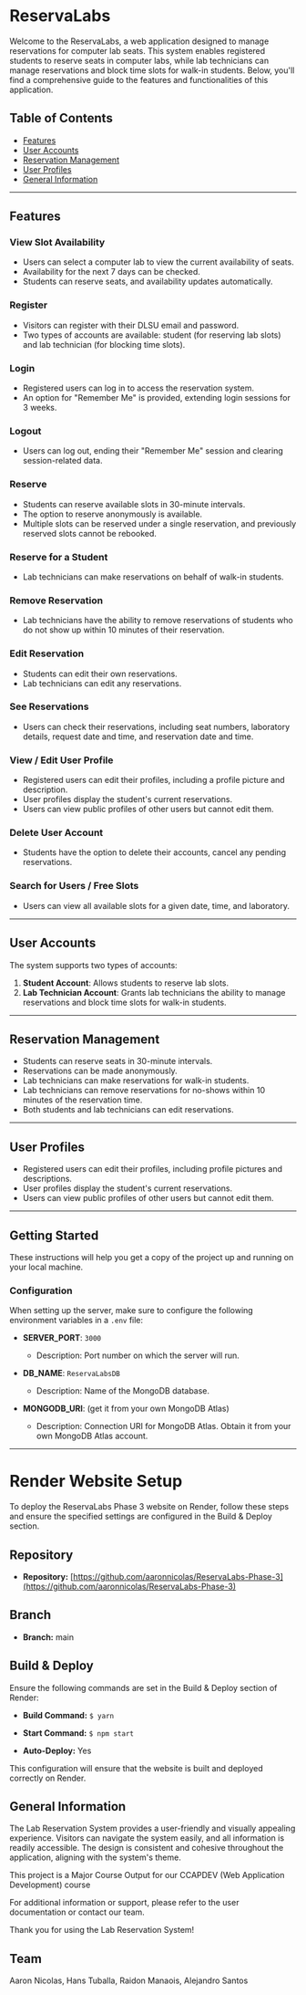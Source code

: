 # ReservaLabs

Welcome to the ReservaLabs, a web application designed to manage reservations for computer lab seats. This system enables registered students to reserve seats in computer labs, while lab technicians can manage reservations and block time slots for walk-in students. Below, you'll find a comprehensive guide to the features and functionalities of this application.

## Table of Contents
- [Features](#features)
- [User Accounts](#user-accounts)
- [Reservation Management](#reservation-management)
- [User Profiles](#user-profiles)
- [General Information](#general-information)

---

## Features

### View Slot Availability
- Users can select a computer lab to view the current availability of seats.
- Availability for the next 7 days can be checked.
- Students can reserve seats, and availability updates automatically.

### Register
- Visitors can register with their DLSU email and password.
- Two types of accounts are available: student (for reserving lab slots) and lab technician (for blocking time slots).

### Login
- Registered users can log in to access the reservation system.
- An option for "Remember Me" is provided, extending login sessions for 3 weeks.

### Logout
- Users can log out, ending their "Remember Me" session and clearing session-related data.

### Reserve
- Students can reserve available slots in 30-minute intervals.
- The option to reserve anonymously is available.
- Multiple slots can be reserved under a single reservation, and previously reserved slots cannot be rebooked.

### Reserve for a Student
- Lab technicians can make reservations on behalf of walk-in students.

### Remove Reservation
- Lab technicians have the ability to remove reservations of students who do not show up within 10 minutes of their reservation.

### Edit Reservation
- Students can edit their own reservations.
- Lab technicians can edit any reservations.

### See Reservations
- Users can check their reservations, including seat numbers, laboratory details, request date and time, and reservation date and time.

### View / Edit User Profile
- Registered users can edit their profiles, including a profile picture and description.
- User profiles display the student's current reservations.
- Users can view public profiles of other users but cannot edit them.

### Delete User Account
- Students have the option to delete their accounts, cancel any pending reservations.

### Search for Users / Free Slots
- Users can view all available slots for a given date, time, and laboratory.

---

## User Accounts

The system supports two types of accounts:

1. **Student Account**: Allows students to reserve lab slots.
2. **Lab Technician Account**: Grants lab technicians the ability to manage reservations and block time slots for walk-in students.

---

## Reservation Management

- Students can reserve seats in 30-minute intervals.
- Reservations can be made anonymously.
- Lab technicians can make reservations for walk-in students.
- Lab technicians can remove reservations for no-shows within 10 minutes of the reservation time.
- Both students and lab technicians can edit reservations.

---

## User Profiles

- Registered users can edit their profiles, including profile pictures and descriptions.
- User profiles display the student's current reservations.
- Users can view public profiles of other users but cannot edit them.

---

## Getting Started

These instructions will help you get a copy of the project up and running on your local machine.

### Configuration

When setting up the server, make sure to configure the following environment variables in a `.env` file:

- **SERVER_PORT**: `3000`
  - Description: Port number on which the server will run.

- **DB_NAME**: `ReservaLabsDB`
  - Description: Name of the MongoDB database.

- **MONGODB_URI**: (get it from your own MongoDB Atlas)
  - Description: Connection URI for MongoDB Atlas. Obtain it from your own MongoDB Atlas account.

---

# Render Website Setup

To deploy the ReservaLabs Phase 3 website on Render, follow these steps and ensure the specified settings are configured in the Build & Deploy section.

## Repository

- **Repository:** [https://github.com/aaronnicolas/ReservaLabs-Phase-3](https://github.com/aaronnicolas/ReservaLabs-Phase-3)

## Branch

- **Branch:** main

## Build & Deploy

Ensure the following commands are set in the Build & Deploy section of Render:

- **Build Command:** `$ yarn`

- **Start Command:** `$ npm start`

- **Auto-Deploy:** Yes

This configuration will ensure that the website is built and deployed correctly on Render.

## General Information

The Lab Reservation System provides a user-friendly and visually appealing experience. Visitors can navigate the system easily, and all information is readily accessible. The design is consistent and cohesive throughout the application, aligning with the system's theme.

This project is a Major Course Output for our CCAPDEV (Web Application Development) course

For additional information or support, please refer to the user documentation or contact our team.

Thank you for using the Lab Reservation System!

## Team

Aaron Nicolas, Hans Tuballa, Raidon Manaois, Alejandro Santos
